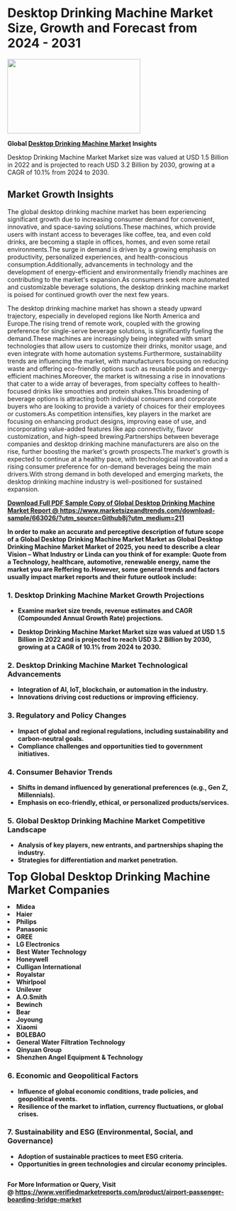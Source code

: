 <H1>Desktop Drinking Machine Market Size, Growth and Forecast from 2024 - 2031</H1><img class="aligncenter size-medium wp-image-584254" src="https://thirdeyenews.in/wp-content/uploads/2024/09/Global-Market-Research-300x168.jpeg" alt="" width="300" height="168" /><p><strong>Global&nbsp;<a href="https://www.marketsizeandtrends.com/download-sample/663026/?utm_source=Github8j?utm_medium=211">Desktop Drinking Machine Market</a> Insights</strong></p><p>Desktop Drinking Machine Market Market size was valued at USD 1.5 Billion in 2022 and is projected to reach USD 3.2 Billion by 2030, growing at a CAGR of 10.1% from 2024 to 2030.</p><p><h2>Market Growth Insights</h2> <p>The global desktop drinking machine market has been experiencing significant growth due to increasing consumer demand for convenient, innovative, and space-saving solutions.These machines, which provide users with instant access to beverages like coffee, tea, and even cold drinks, are becoming a staple in offices, homes, and even some retail environments.The surge in demand is driven by a growing emphasis on productivity, personalized experiences, and health-conscious consumption.Additionally, advancements in technology and the development of energy-efficient and environmentally friendly machines are contributing to the market's expansion.As consumers seek more automated and customizable beverage solutions, the desktop drinking machine market is poised for continued growth over the next few years.</p> <p><strong><a href="#"></a></strong></p> <p>The desktop drinking machine market has shown a steady upward trajectory, especially in developed regions like North America and Europe.The rising trend of remote work, coupled with the growing preference for single-serve beverage solutions, is significantly fueling the demand.These machines are increasingly being integrated with smart technologies that allow users to customize their drinks, monitor usage, and even integrate with home automation systems.Furthermore, sustainability trends are influencing the market, with manufacturers focusing on reducing waste and offering eco-friendly options such as reusable pods and energy-efficient machines.Moreover, the market is witnessing a rise in innovations that cater to a wide array of beverages, from specialty coffees to health-focused drinks like smoothies and protein shakes.This broadening of beverage options is attracting both individual consumers and corporate buyers who are looking to provide a variety of choices for their employees or customers.As competition intensifies, key players in the market are focusing on enhancing product designs, improving ease of use, and incorporating value-added features like app connectivity, flavor customization, and high-speed brewing.Partnerships between beverage companies and desktop drinking machine manufacturers are also on the rise, further boosting the market's growth prospects.The market's growth is expected to continue at a healthy pace, with technological innovation and a rising consumer preference for on-demand beverages being the main drivers.With strong demand in both developed and emerging markets, the desktop drinking machine industry is well-positioned for sustained expansion.<p><strong><a href="#"></p><p><span class=""><strong>Download Full PDF Sample Copy of Global Desktop Drinking Machine Market Report</strong> @ <a href="https://www.marketsizeandtrends.com/download-sample/663026/?utm_source=Github8j?utm_medium=211" target="_blank">https://www.marketsizeandtrends.com/download-sample/663026/?utm_source=Github8j?utm_medium=211</a></span></p><p>In order to make an accurate and perceptive description of future scope of a Global&nbsp;Desktop Drinking Machine Market Market as Global&nbsp;Desktop Drinking Machine Market Market of 2025, you need to describe a clear Vision &ndash; What Industry or Linda can you think of for example: Quote from a Technology, healthcare, automotive, renewable energy, name the market you are Reffering to.However, some general trends and factors usually impact market reports and their future outlook include:</p><h3>1.&nbsp;<strong>Desktop Drinking Machine Market Growth Projections</strong></h3><ul><li>Examine market size trends, revenue estimates and CAGR (Compounded Annual Growth Rate) projections.</li><li><p>Desktop Drinking Machine Market Market size was valued at USD 1.5 Billion in 2022 and is projected to reach USD 3.2 Billion by 2030, growing at a CAGR of 10.1% from 2024 to 2030.</p></li></ul><h3>2.&nbsp;<strong>Desktop Drinking Machine Market Technological Advancements</strong></h3><ul><li>Integration of AI, IoT, blockchain, or automation in the industry.</li><li>Innovations driving cost reductions or improving efficiency.</li></ul><h3>3.&nbsp;<strong>Regulatory and Policy Changes</strong></h3><ul><li>Impact of global and regional regulations, including sustainability and carbon-neutral goals.</li><li>Compliance challenges and opportunities tied to government initiatives.</li></ul><h3>4.&nbsp;<strong>Consumer Behavior Trends</strong></h3><ul><li>Shifts in demand influenced by generational preferences (e.g., Gen Z, Millennials).</li><li>Emphasis on eco-friendly, ethical, or personalized products/services.</li></ul><h3>5.&nbsp;<strong>Global Desktop Drinking Machine Market Competitive Landscape</strong></h3><ul><li>Analysis of key players, new entrants, and partnerships shaping the industry.</li><li>Strategies for differentiation and market penetration.</li></ul><p data-pm-slice="1 1 []"><span style="color: inherit; font-family: inherit; font-size: 25px;">Top Global Desktop Drinking Machine Market Companies</span></p><div class="" data-test-id=""><p><li>Midea</li><li> Haier</li><li> Philips</li><li> Panasonic</li><li> GREE</li><li> LG Electronics</li><li> Best Water Technology</li><li> Honeywell</li><li> Culligan International</li><li> Royalstar</li><li> Whirlpool</li><li> Unilever</li><li> A.O.Smith</li><li> Bewinch</li><li> Bear</li><li> Joyoung</li><li> Xiaomi</li><li> BOLEBAO</li><li> General Water Filtration Technology</li><li> Qinyuan Group</li><li> Shenzhen Angel Equipment & Technology</li></p></div><h3>6.&nbsp;<strong>Economic and Geopolitical Factors</strong></h3><ul><li>Influence of global economic conditions, trade policies, and geopolitical events.</li><li>Resilience of the market to inflation, currency fluctuations, or global crises.</li></ul><h3>7.&nbsp;<strong>Sustainability and ESG (Environmental, Social, and Governance)</strong></h3><ul><li>Adoption of sustainable practices to meet ESG criteria.</li><li>Opportunities in green technologies and circular economy principles.</li></ul><h2><strong style="font-size: 14px;">For More Information or Query, Visit @&nbsp;</strong><a style="background-color: #ffffff; font-size: 14px;" href="https://www.marketsizeandtrends.com/report/desktop-drinking-machine-market/" target="_blank">https://www.verifiedmarketreports.com/product/airport-passenger-boarding-bridge-market</a></h2>